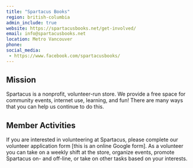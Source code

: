 ```yaml
---
title: "Spartacus Books"
region: british-columbia
admin_include: true
website: https://spartacusbooks.net/get-involved/
email: info@spartacusbooks.net
location: Metro Vancouver
phone: 
social_media: 
 - https://www.facebook.com/spartacusbooks/
---
```


## Mission

Spartacus is a nonprofit, volunteer-run store. We provide a free space for community events, internet use, learning, and fun! There are many ways that you can help us continue to do this.

## Member Activities

If you are interested in volunteering at Spartacus, please complete our volunteer application form [this is an online Google form]. As a volunteer you can take on a weekly shift at the store, organize events, promote Spartacus on- and off-line, or take on other tasks based on your interests.

